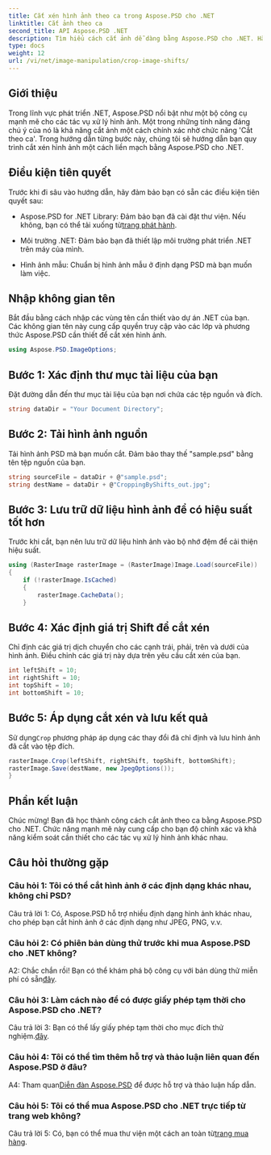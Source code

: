 ```yaml
---
title: Cắt xén hình ảnh theo ca trong Aspose.PSD cho .NET
linktitle: Cắt ảnh theo ca
second_title: API Aspose.PSD .NET
description: Tìm hiểu cách cắt ảnh dễ dàng bằng Aspose.PSD cho .NET. Hãy làm theo hướng dẫn từng bước của chúng tôi để điều chỉnh hình ảnh chính xác.
type: docs
weight: 12
url: /vi/net/image-manipulation/crop-image-shifts/
---
```

## Giới thiệu

Trong lĩnh vực phát triển .NET, Aspose.PSD nổi bật như một bộ công cụ mạnh mẽ cho các tác vụ xử lý hình ảnh. Một trong những tính năng đáng chú ý của nó là khả năng cắt ảnh một cách chính xác nhờ chức năng 'Cắt theo ca'. Trong hướng dẫn từng bước này, chúng tôi sẽ hướng dẫn bạn quy trình cắt xén hình ảnh một cách liền mạch bằng Aspose.PSD cho .NET.

## Điều kiện tiên quyết

Trước khi đi sâu vào hướng dẫn, hãy đảm bảo bạn có sẵn các điều kiện tiên quyết sau:

-  Aspose.PSD for .NET Library: Đảm bảo bạn đã cài đặt thư viện. Nếu không, bạn có thể tải xuống từ[trang phát hành](https://releases.aspose.com/psd/net/).

- Môi trường .NET: Đảm bảo bạn đã thiết lập môi trường phát triển .NET trên máy của mình.

- Hình ảnh mẫu: Chuẩn bị hình ảnh mẫu ở định dạng PSD mà bạn muốn làm việc.

## Nhập không gian tên

Bắt đầu bằng cách nhập các vùng tên cần thiết vào dự án .NET của bạn. Các không gian tên này cung cấp quyền truy cập vào các lớp và phương thức Aspose.PSD cần thiết để cắt xén hình ảnh.

```csharp
using Aspose.PSD.ImageOptions;
```

## Bước 1: Xác định thư mục tài liệu của bạn

Đặt đường dẫn đến thư mục tài liệu của bạn nơi chứa các tệp nguồn và đích.

```csharp
string dataDir = "Your Document Directory";
```

## Bước 2: Tải hình ảnh nguồn

Tải hình ảnh PSD mà bạn muốn cắt. Đảm bảo thay thế "sample.psd" bằng tên tệp nguồn của bạn.

```csharp
string sourceFile = dataDir + @"sample.psd";
string destName = dataDir + @"CroppingByShifts_out.jpg";
```

## Bước 3: Lưu trữ dữ liệu hình ảnh để có hiệu suất tốt hơn

Trước khi cắt, bạn nên lưu trữ dữ liệu hình ảnh vào bộ nhớ đệm để cải thiện hiệu suất.

```csharp
using (RasterImage rasterImage = (RasterImage)Image.Load(sourceFile))
{
    if (!rasterImage.IsCached)
    {
        rasterImage.CacheData();
    }
```

## Bước 4: Xác định giá trị Shift để cắt xén

Chỉ định các giá trị dịch chuyển cho các cạnh trái, phải, trên và dưới của hình ảnh. Điều chỉnh các giá trị này dựa trên yêu cầu cắt xén của bạn.

```csharp
int leftShift = 10;
int rightShift = 10;
int topShift = 10;
int bottomShift = 10;
```

## Bước 5: Áp dụng cắt xén và lưu kết quả

 Sử dụng`Crop` phương pháp áp dụng các thay đổi đã chỉ định và lưu hình ảnh đã cắt vào tệp đích.

```csharp
rasterImage.Crop(leftShift, rightShift, topShift, bottomShift);
rasterImage.Save(destName, new JpegOptions());
}
```

## Phần kết luận

Chúc mừng! Bạn đã học thành công cách cắt ảnh theo ca bằng Aspose.PSD cho .NET. Chức năng mạnh mẽ này cung cấp cho bạn độ chính xác và khả năng kiểm soát cần thiết cho các tác vụ xử lý hình ảnh khác nhau.

## Câu hỏi thường gặp

### Câu hỏi 1: Tôi có thể cắt hình ảnh ở các định dạng khác nhau, không chỉ PSD?

Câu trả lời 1: Có, Aspose.PSD hỗ trợ nhiều định dạng hình ảnh khác nhau, cho phép bạn cắt hình ảnh ở các định dạng như JPEG, PNG, v.v.

### Câu hỏi 2: Có phiên bản dùng thử trước khi mua Aspose.PSD cho .NET không?

 A2: Chắc chắn rồi! Bạn có thể khám phá bộ công cụ với bản dùng thử miễn phí có sẵn[đây](https://releases.aspose.com/).

### Câu hỏi 3: Làm cách nào để có được giấy phép tạm thời cho Aspose.PSD cho .NET?

 Câu trả lời 3: Bạn có thể lấy giấy phép tạm thời cho mục đích thử nghiệm.[đây](https://purchase.aspose.com/temporary-license/).

### Câu hỏi 4: Tôi có thể tìm thêm hỗ trợ và thảo luận liên quan đến Aspose.PSD ở đâu?

 A4: Tham quan[Diễn đàn Aspose.PSD](https://forum.aspose.com/c/psd/34) để được hỗ trợ và thảo luận hấp dẫn.

### Câu hỏi 5: Tôi có thể mua Aspose.PSD cho .NET trực tiếp từ trang web không?

 Câu trả lời 5: Có, bạn có thể mua thư viện một cách an toàn từ[trang mua hàng](https://purchase.aspose.com/buy).
